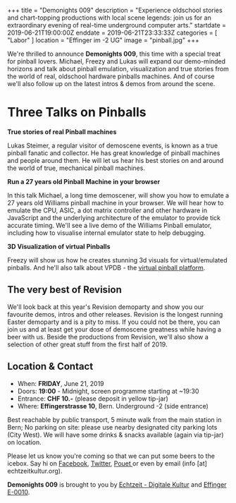 +++
title = "Demonights 009"
description = "Experience oldschool stories and chart-topping productions with local scene legends: join us for an extraordinary evening of real-time underground computer arts."
startdate = 2019-06-21T19:00:00Z
enddate = 2019-06-21T23:33:33Z
categories = [ "Labor" ]
location = "Effinger im -2 UG"
image = "pinball.jpg"
+++

<div class="lead">
We're thrilled to announce <b>Demonights 009</b>, this time with a special treat for pinball lovers. Michael, Freezy and Lukas will expand our demo-minded horizons and talk about pinball emulation, visualization and true stories from the world of real, oldschool hardware pinballs machines. And of course we'll also follow up on the latest intros & demos from around the scene.
</div>

# Three Talks on Pinballs

**True stories of real Pinball machines**

Lukas Steimer, a regular visitor of demoscene events, is known as a true pinball fanatic and collector. He has great knowledge of pinball machines and people around them. He will let us hear his best stories on and around the world of true, mechanical pinball machines.

**Run a 27 years old Pinball Machine in your browser**

In this talk Michael, a long time demoscener, will show you how to emulate a 27 years old Williams pinball machine in your browser. We will hear how to emulate the CPU, ASIC, a dot matrix controller and other hardware in JavaScript and the underlying architecture of the emulator to provide tick accurate timing. We'll see a live demo of the Williams Pinball emulator, including how to visualise internal emulator state to help debugging.

**3D Visualization of virtual Pinballs**

Freezy will show us how he creates stunning 3d visuals for virtual/emulated pinballs. And he'll also talk about VPDB - the [virtual pinball platform](https://vpdb.io/).

## The very best of Revision

We'll look back at this year's Revision demoparty and show you our favourite demos, intros and other releases. Revision is the longest running Easter demoparty and is a pity to miss. If you could not be there, you can join us and at least get your dose of demoscene greatness while having a beer with us. Beside the productions from Revision, we'll also show a selection of other great stuff from the first half of 2019.

## Location & Contact

* When: **FRIDAY**, June 21, 2019
* Doors: **19:00** - Midnight, screen programme starting at ~19:30
* Entrance: **CHF 10.-** (please deposit in yellow tip-jar)
* Where: **Effingerstrasse 10**, Bern. Underground -2 (side entrance)

Best reachable by public transport, 5 minute walk from the main station in Bern; No parking on site: please use nearby designated city parking lots (City West). We will have some drinks & snacks available (again via tip-jar) on location.

Please let us know you're coming so that we can put some beers to the icebox. Say hi on <a href="https://www.facebook.com/events/381713395759771/">Facebook</a>, <a href="https://twitter.com/buenzli/status/1119565885642104832">Twitter</a>, <a href="https://www.pouet.net/topic.php?which=11688">Pouet </a>or even by email (info [at] echtzeitkultur.org).

**Demonights 009** is brought to you by <a href="https://www.echtzeitkultur.org/">Echtzeit - Digitale Kultur</a> and <a href="https://www.effinger.ch/">Effinger E-0010</a>.
